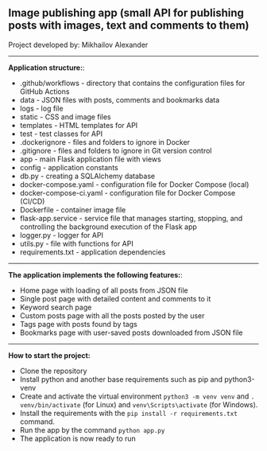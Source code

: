 ## Image publishing app (small API for publishing posts with images, text and comments to them)

Project developed by: Mikhailov Alexander

---

**Application structure:**:

 - .github/workflows - directory that contains the configuration files for GitHub Actions
 - data - JSON files with posts, comments and bookmarks data
 - logs - log file
 - static - CSS and image files
 - templates - HTML templates for API
 - test - test classes for API
 - .dockerignore - files and folders to ignore in Docker
 - .gitignore - files and folders to ignore in Git version control
 - app - main Flask application file with views
 - config - application constants
 - db.py - creating a SQLAlchemy database
 - docker-compose.yaml - configuration file for Docker Compose (local)
 - docker-compose-ci.yaml - configuration file for Docker Compose (CI/CD)
 - Dockerfile - container image file
 - flask-app.service - service file that manages starting, stopping, and controlling the background execution of the Flask app
 - logger.py - logger for API
 - utils.py - file with functions for API
 - requirements.txt - application dependencies

--- 

 **The application implements the following features:**:
 - Home page with loading of all posts from JSON file
 - Single post page with detailed content and comments to it
 - Keyword search page
 - Custom posts page with all the posts posted by the user
 - Tags page with posts found by tags
 - Bookmarks page with user-saved posts downloaded from JSON file
 
---

**How to start the project:**
 - Clone the repository
 - Install python and another base requirements such as pip and python3-venv
 - Create and activate the virtual environment `python3 -m venv venv` and `. venv/bin/activate` (for Linux)
and `venv\Scripts\activate` (for Windows).
 - Install the requirements with the `pip install -r requirements.txt` command.
 - Run the app by the command `python app.py`
 - The application is now ready to run